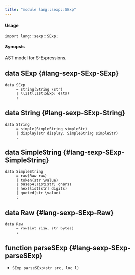 ```yaml
---
title: "module lang::sexp::SExp"
---
```


#### Usage

`import lang::sexp::SExp;`


#### Synopsis

AST model for S-Expressions.


## data SExp {#lang-sexp-SExp-SExp}

```rascal
data SExp  
     = string(String \str)
     | \list(list[SExp] elts)
     ;
```

## data String {#lang-sexp-SExp-String}

```rascal
data String  
     = simple(SimpleString simpleStr)
     | display(str display, SimpleString simpleStr)
     ;
```

## data SimpleString {#lang-sexp-SExp-SimpleString}

```rascal
data SimpleString  
     = raw(Raw raw)
     | token(str \value)
     | base64(list[str] chars)
     | hex(list[str] digits)
     | quoted(str \value)
     ;
```

## data Raw {#lang-sexp-SExp-Raw}

```rascal
data Raw  
     = raw(int size, str bytes)
     ;
```

## function parseSExp {#lang-sexp-SExp-parseSExp}

* ``SExp parseSExp(str src, loc l)``

